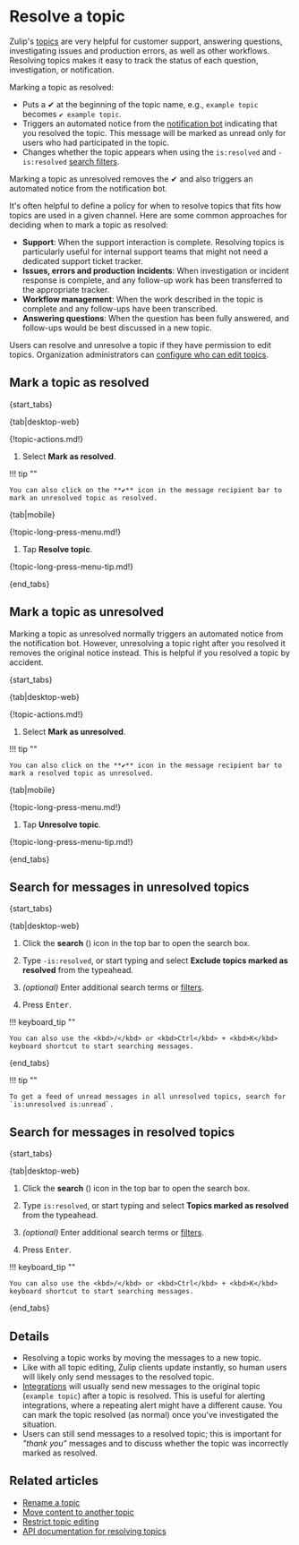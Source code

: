 # Resolve a topic

Zulip's [topics](/help/introduction-to-topics) are very
helpful for customer support, answering questions, investigating
issues and production errors, as well as other workflows.
Resolving topics makes it easy to track the status of each question,
investigation, or notification.

Marking a topic as resolved:

* Puts a ✔ at the beginning of the topic name, e.g., `example topic`
  becomes `✔ example topic`.
* Triggers an automated notice from the [notification
  bot](/help/configure-automated-notices) indicating that
  you resolved the topic. This message will be marked as unread
  only for users who had participated in the topic.
* Changes whether the topic appears when using the `is:resolved` and
  `-is:resolved` [search filters](/help/search-for-messages#search-filters).

Marking a topic as unresolved removes the ✔ and also triggers an
automated notice from the notification bot.

It's often helpful to define a policy for when to resolve topics that
fits how topics are used in a given channel. Here are some common
approaches for deciding when to mark a topic as resolved:

* **Support**: When the support interaction is complete. Resolving
  topics is particularly useful for internal support teams that might
  not need a dedicated support ticket tracker.
* **Issues, errors and production incidents**: When investigation or
  incident response is complete, and any follow-up work has been
  transferred to the appropriate tracker.
* **Workflow management**: When the work described in the topic is
  complete and any follow-ups have been transcribed.
* **Answering questions**: When the question has been fully answered,
  and follow-ups would be best discussed in a new topic.

Users can resolve and unresolve a topic if they have permission to edit
topics. Organization administrators can [configure who can edit
topics](/help/restrict-moving-messages).

## Mark a topic as resolved

{start_tabs}

{tab|desktop-web}

{!topic-actions.md!}

1. Select **Mark as resolved**.

!!! tip ""

    You can also click on the **✔** icon in the message recipient bar to
    mark an unresolved topic as resolved.

{tab|mobile}

{!topic-long-press-menu.md!}

1. Tap **Resolve topic**.

{!topic-long-press-menu-tip.md!}

{end_tabs}

## Mark a topic as unresolved

Marking a topic as unresolved normally triggers an automated notice from the
notification bot. However, unresolving a topic right after you resolved it
removes the original notice instead. This is helpful if you resolved a topic by
accident.

{start_tabs}

{tab|desktop-web}

{!topic-actions.md!}

1. Select **Mark as unresolved**.

!!! tip ""

    You can also click on the **✔** icon in the message recipient bar to
    mark a resolved topic as unresolved.

{tab|mobile}

{!topic-long-press-menu.md!}

1. Tap **Unresolve topic**.

{!topic-long-press-menu-tip.md!}

{end_tabs}

## Search for messages in unresolved topics

{start_tabs}

{tab|desktop-web}

1. Click the **search** (<i class="search_icon zulip-icon
   zulip-icon-search"></i>) icon in the top bar to open the search box.

1. Type `-is:resolved`, or start typing and select **Exclude topics marked as
   resolved** from the typeahead.

1. _(optional)_ Enter additional search terms or
   [filters](/help/search-for-messages).

1. Press <kbd>Enter</kbd>.

!!! keyboard_tip ""

    You can also use the <kbd>/</kbd> or <kbd>Ctrl</kbd> + <kbd>K</kbd>
    keyboard shortcut to start searching messages.

{end_tabs}

!!! tip ""

    To get a feed of unread messages in all unresolved topics, search for
    `is:unresolved is:unread`.

## Search for messages in resolved topics

{start_tabs}

{tab|desktop-web}

1. Click the **search** (<i class="search_icon zulip-icon
   zulip-icon-search"></i>) icon in the top bar to open the search box.

1. Type `is:resolved`, or start typing and select **Topics marked as resolved**
   from the typeahead.

1. _(optional)_ Enter additional search terms or
   [filters](/help/search-for-messages).

1. Press <kbd>Enter</kbd>.

!!! keyboard_tip ""

    You can also use the <kbd>/</kbd> or <kbd>Ctrl</kbd> + <kbd>K</kbd>
    keyboard shortcut to start searching messages.

{end_tabs}

## Details

* Resolving a topic works by moving the messages to a new topic.
* Like with all topic editing, Zulip clients update instantly, so
  human users will likely only send messages to the resolved topic.
* [Integrations](/integrations/) will usually send new messages to the
  original topic (`example topic`) after a topic is resolved. This is
  useful for alerting integrations, where a repeating alert might have a
  different cause. You can mark the topic resolved (as normal) once
  you've investigated the situation.
* Users can still send messages to a resolved topic; this
  is important for _"thank you"_ messages and to discuss whether
  the topic was incorrectly marked as resolved.

## Related articles

* [Rename a topic](/help/rename-a-topic)
* [Move content to another topic](/help/move-content-to-another-topic)
* [Restrict topic editing](/help/restrict-moving-messages)
* [API documentation for resolving topics](/api/update-message)
